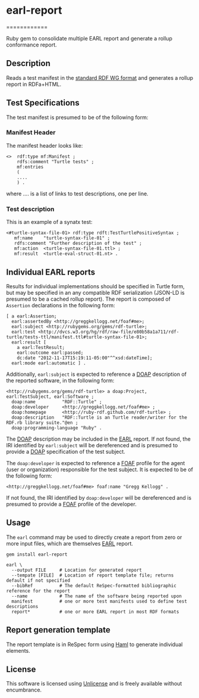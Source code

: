 # earl-report
============

Ruby gem to consolidate multiple EARL report and generate a rollup conformance report.

## Description

Reads a test manifest in the
[standard RDF WG format](http://www.w3.org/2011/rdf-wg/wiki/Turtle_Test_Suite)
and generates a rollup report in RDFa+HTML.

## Test Specifications
The test manifest is presumed to be of the following form:

### Manifest Header

The manifest header looks like:

    <>  rdf:type mf:Manifest ;
        rdfs:comment "Turtle tests" ;
        mf:entries
        (
        ....
        ) .

where .... is a list of links to test descriptions, one per line.

### Test description

This is an example of a synatx test:

    <#turtle-syntax-file-01> rdf:type rdft:TestTurtlePositiveSyntax ;
       mf:name    "turtle-syntax-file-01" ;
       rdfs:comment "Further description of the test" ;
       mf:action  <turtle-syntax-file-01.ttl> ;
       mf:result  <turtle-eval-struct-01.nt> .

## Individual EARL reports

Results for individual implementations should be specified in Turtle form, but
may be specified in an any compatible RDF serialization (JSON-LD is presumed to
be a cached rollup report). The report is composed of `Assertion` declarations
in the following form:

    [ a earl:Assertion;
      earl:assertedBy <http://greggkellogg.net/foaf#me>;
      earl:subject <http://rubygems.org/gems/rdf-turtle>;
      earl:test <http://dvcs.w3.org/hg/rdf/raw-file/e80b58a1a711/rdf-turtle/tests-ttl/manifest.ttl#turtle-syntax-file-01>;
      earl:result [
        a earl:TestResult;
        earl:outcome earl:passed;
        dc:date "2012-11-17T15:19:11-05:00"^^xsd:dateTime];
      earl:mode earl:automatic ] .

Additionally, `earl:subject` is expected to reference a [DOAP]() description
of the reported software, in the following form:

    <http://rubygems.org/gems/rdf-turtle> a doap:Project, earl:TestSubject, earl:Software ;
      doap:name          "RDF::Turtle" ;
      doap:developer     <http://greggkellogg.net/foaf#me> ;
      doap:homepage      <http://ruby-rdf.github.com/rdf-turtle> ;
      doap:description   "RDF::Turtle is an Turtle reader/writer for the RDF.rb library suite."@en ;
      doap:programming-language "Ruby" .

The [DOAP]() description may be included in the [EARL]() report. If not found,
the IRI identified by `earl:subject` will be dereferenced and is presumed to
provide a [DOAP]() specification of the test subject.

The `doap:developer` is expected to reference a [FOAF]() profile for the agent
(user or organization) responsible for the test subject. It is expected to be
of the following form:

    <http://greggkellogg.net/foaf#me> foaf:name "Gregg Kellogg" .

If not found, the IRI identified by `doap:developer`
will be dereferenced and is presumed to provide a [FOAF]() profile of the developer.

## Usage

The `earl` command may be used to directly create a report from zero or more input files, which are themselves [EARL][] report.

    gem install earl-report
    
    earl \
      --output FILE     # Location for generated report
      --tempate [FILE]  # Location of report template file; returns default if not specified
      --bibRef          # The default ReSpec-formatted bibliographic reference for the report
      --name            # The name of the software being reported upon
      manifest          # one or more test manifests used to define test descriptions
      report*           # one or more EARL report in most RDF formats

## Report generation template

The report template is in ReSpec form using [Haml]() to generate individual elements.

## License

This software is licensed using [Unlicense](http://unlicense.org) and is freely available without encumbrance.

[DOAP]: https://github.com/edumbill/doap/wiki
[EARL]: http://www.w3.org/TR/EARL10-Schema/
[FOAF]: http://xmlns.com/foaf/spec/
[Haml]: http://haml.info/
